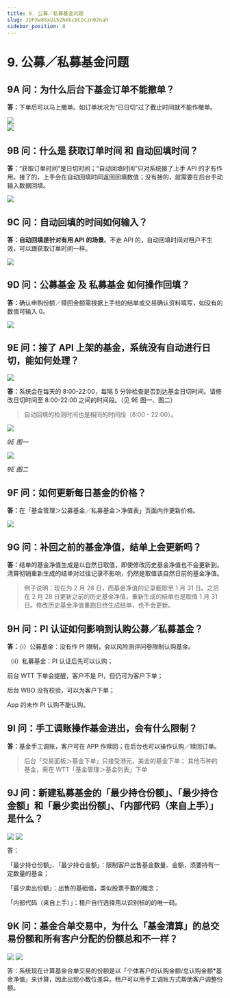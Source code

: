 ```yaml
---
title: 9. 公募／私募基金问题
slug: JDFXw8SxUi52hmkc9COczn0Jnah
sidebar_position: 8
---
```



# 9. 公募／私募基金问题

## 9A 问：为什么后台下基金订单不能撤单？

<b>答：</b>下单后可以马上撤单。如订单状况为“已日切”过了截止时间就不能作撤单。

<div class="flex gap-3 columns-2" column-size="2">
<div class="w-[66%]" width-ratio="66">
<img src="/assets/IEwrbveUGo53AcxD47tcWQtlndh.png" src-width="2848" src-height="1634" align="center"/>
</div>
<div class="w-[33%]" width-ratio="33">
<img src="/assets/SPr5bz4teoDas7xZsJRcheNrnTe.png" src-width="1352" src-height="1580" align="center"/>
</div>
</div>

## 9B 问：什么是 获取订单时间 和 自动回填时间？

<b>答：</b>“获取订单时间”是日切时间；“自动回填时间”只对系统接了上手 API 的才有作用。接了的，上手会在自动回填时间返回回填数值；没有接的，就需要在后台手动输入数据回填。

<img src="/assets/JPt5b0atXo6WEYxkxUtc2BRyn4c.png" src-width="2630" src-height="542" align="center"/>

## 9C 问：自动回填的时间如何输入？

<b>答：自动回填是针对有用 API 的场景</b>。不走 API 的，自动回填时间对租户不生效，可以跟获取订单时间一样。

<img src="/assets/IQTmbXkgZo1y3mx5b3WcS48Kn8g.png" src-width="2502" src-height="596" align="center"/>

## 9D 问：公募基金 及 私募基金 如何操作回填？

<b>答：</b>确认申购份额／赎回金额需根据上手给的结单或交易确认资料填写，如没有的数值可输入 0。

<img src="/assets/KUilb17Huo7kHTxcSxIcoB8snZd.png" src-width="2164" src-height="1198" align="center"/>

## 9E 问：接了 API 上架的基金，系统没有自动进行日切，能如何处理？ 

<img src="/assets/BmVtb4zJho0uGnxzeTMcnwTEnoc.png" src-width="2510" src-height="932" align="center"/>

<b>答：</b>系统会在每天的 8:00-22:00，每隔 5 分钟检查是否到达基金日切时间。请修改日切时间至 8:00-22:00 之间的时间段。（见 9E 图一、图二）

> 自动回填的检测时间也是相同的时间段（8:00 - 22:00）。

<img src="/assets/YXZpbOehDoQMZVx91rQcBBZPngh.png" src-width="2502" src-height="692" align="center"/>

<em>9E 图一</em>

<img src="/assets/Ouk2buPYhoVHv3xtkw4camMknIf.png" src-width="2170" src-height="1042" align="center"/>

<em>9E 图二</em>

## 9F 问：如何更新每日基金的价格？

<b>答：</b>在「基金管理＞公募基金／私募基金＞净值表」页面内作更新价格。

<img src="/assets/LjWObrztEoXdLTxtayVc9tMlnzb.png" src-width="2636" src-height="640" align="center"/>

## 9G 问：补回之前的基金净值，结单上会更新吗？

<b>答：</b>结单的基金净值生成是以自然日取值，即使修改历史基金净值也不会更新到。清算彻销重新生成的结单对过往记录不影响，仍然是取值该自然日前的基金净值。

> 例子说明：现在为 2 月 28 日，而基金净值的记录截取至 1 月 31 日。之后在 2 月 28 日更新之前的历史基金净值，重新生成的结单也是取值 1 月 31 日。修改历史基金净值重跑日终生成结单，也不会更新。

## 9H 问：<b>PI 认证如何影响到认购公募／私募基金？</b>

<b>答：</b>（i）公募基金：没有作 PI 限制，会以风险测评问卷限制认购基金。

（ii）私募基金：PI 认证后先可以认购；

前台 WTT 下单会提醒，客户不是 PI，但仍可为客户下单；

后台 WBO 没有校验，可以为客户下单；

App 的未作 PI 认购不能认购。          

## 9I 问：手工调账操作基金进出，会有什么限制？

<b>答：</b>基金手工调账，客户可在 APP 作赎回；在后台也可以操作认购／赎回订单。

> 后台「交易面板＞基金下单」只接受港元、美金的基金下单；
其他币种的基金，需在 WTT「基金管理＞基金列表」下单

## 9J 问：新建私募基金的「最少持仓份额」、「最少持仓金额」和「最少卖出份额」、「内部代码（来自上手）」是什么？

<img src="/assets/SDiMbyFuJoqE8sx6bcIcnJuwnJg.png" src-width="2842" src-height="1068" align="center"/>

<img src="/assets/EAiib3TWloSbNzxrM5vckVsLncc.png" src-width="2838" src-height="1050" align="center"/>

答：

「最少持仓份额」、「最少持仓金额」：限制客户出售基金数量、金额，须要持有一定数量的基金；

「最少卖出份额」：出售的基础值，类似股票手数的概念；

「内部代码（来自上手）」：租户自行选择用以识别标的的唯一码。

## 9K 问：基金合单交易中，为什么「基金清算」的总交易份额和所有客户分配的份额总和不一样？

<img src="/assets/HXiBbuVA0ovnMYx95kFc4mPrnkc.png" src-width="2866" src-height="964" align="center"/>

<img src="/assets/EdxYbzJbgogLa7xJtFPc4mYOnHb.png" src-width="2864" src-height="916" align="center"/>

答：系统现在计算基金合单交易的份额是以「个体客户的认购金额/总认购金额*基金净值」来计算，因此出现小数位差异。租户可以用手工调账方式帮助客户调整份额。

